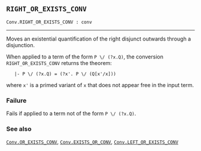 ## `RIGHT_OR_EXISTS_CONV`

``` hol4
Conv.RIGHT_OR_EXISTS_CONV : conv
```

------------------------------------------------------------------------

Moves an existential quantification of the right disjunct outwards
through a disjunction.

When applied to a term of the form `P \/ (?x.Q)`, the conversion
`RIGHT_OR_EXISTS_CONV` returns the theorem:

``` hol4
   |- P \/ (?x.Q) = (?x'. P \/ (Q[x'/x]))
```

where `x'` is a primed variant of `x` that does not appear free in the
input term.

### Failure

Fails if applied to a term not of the form `P \/ (?x.Q)`.

### See also

[`Conv.OR_EXISTS_CONV`](#Conv.OR_EXISTS_CONV),
[`Conv.EXISTS_OR_CONV`](#Conv.EXISTS_OR_CONV),
[`Conv.LEFT_OR_EXISTS_CONV`](#Conv.LEFT_OR_EXISTS_CONV)
